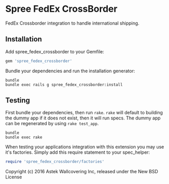 Spree FedEx CrossBorder
=======================

FedEx Crossborder integration to handle international shipping.

Installation
------------

Add spree_fedex_crossborder to your Gemfile:

```ruby
gem 'spree_fedex_crossborder'
```

Bundle your dependencies and run the installation generator:

```shell
bundle
bundle exec rails g spree_fedex_crossborder:install
```

Testing
-------

First bundle your dependencies, then run `rake`. `rake` will default to building the dummy app if it does not exist, then it will run specs. The dummy app can be regenerated by using `rake test_app`.

```shell
bundle
bundle exec rake
```

When testing your applications integration with this extension you may use it's factories.
Simply add this require statement to your spec_helper:

```ruby
require 'spree_fedex_crossborder/factories'
```

Copyright (c) 2016 Astek Wallcovering Inc, released under the New BSD License
